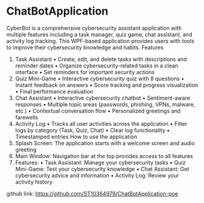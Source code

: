 # ChatBotApplication
CyberBot is a comprehensive cybersecurity assistant application with multiple features including a task manager, quiz game, chat assistant, and activity log tracking. This WPF-based application provides users with tools to improve their cybersecurity knowledge and habits.
Features
1. Task Assistant
•	Create, edit, and delete tasks with descriptions and reminder dates
•	Organize cybersecurity-related tasks in a clean interface
•	Set reminders for important security actions
2. Quiz Mini-Game
•	Interactive cybersecurity quiz with 8 questions
•	Instant feedback on answers
•	Score tracking and progress visualization
•	Final performance evaluation
3. Chat Assistant
•	Interactive cybersecurity chatbot
•	Sentiment-aware responses
•	Multiple topic areas (passwords, phishing, VPNs, malware, etc.)
•	Contextual conversation flow
•	Personalized greetings and farewells
4. Activity Log
•	Tracks all user activities across the application
•	Filter logs by category (Task, Quiz, Chat)
•	Clear log functionality
•	Timestamped entries
How to use the application
1.	Splash Screen: The application starts with a welcome screen and audio greeting
2.	Main Window: Navigation bar at the top provides access to all features
3.	Features:
•	Task Assistant: Manage your cybersecurity tasks
•	Quiz Mini-Game: Test your cybersecurity knowledge
•	Chat Assistant: Get cybersecurity advice and information
•	Activity Log: Review your activity history

github link: https://github.com/ST10364979/ChatBotApplication-poe
